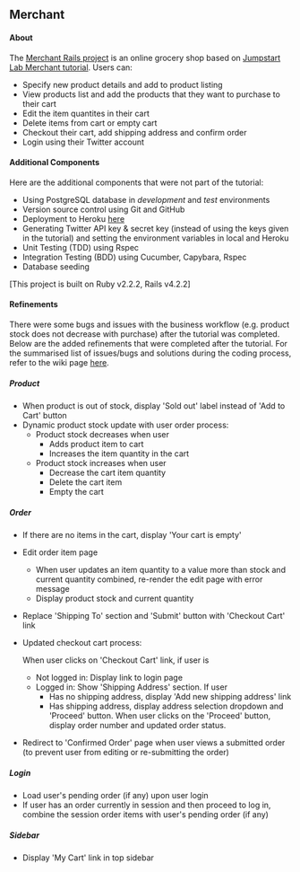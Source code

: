 ## Merchant 
#### About
The [Merchant Rails project](https://merchant-rails-app.herokuapp.com) is an online grocery shop based on [Jumpstart Lab Merchant tutorial](http://tutorials.jumpstartlab.com/projects/merchant.html). Users can:
- Specify new product details and add to product listing
- View products list and add the products that they want to purchase to their cart
- Edit the item quantites in their cart
- Delete items from cart or empty cart
- Checkout their cart, add shipping address and confirm order
- Login using their Twitter account


#### Additional Components
Here are the additional components that were not part of the tutorial:
- Using PostgreSQL database in *development* and *test* environments
- Version source control using Git and GitHub
- Deployment to Heroku [here](https://merchant-rails-app.herokuapp.com)
- Generating Twitter API key & secret key (instead of using the keys given in the tutorial) and setting the environment variables in local and Heroku
- Unit Testing (TDD) using Rspec
- Integration Testing (BDD) using Cucumber, Capybara, Rspec
- Database seeding

[This project is built on Ruby v2.2.2, Rails v4.2.2]

#### Refinements

There were some bugs and issues with the business workflow (e.g. product stock does not decrease with purchase) after the tutorial was completed. Below are the added refinements that were completed after the tutorial. For the summarised list of issues/bugs and solutions during the coding process, refer to the wiki page [here](https://github.com/thenglee/merchant/wiki/Post-tutorial:-Issues-and-solutions).

##### Product
* When product is out of stock, display 'Sold out' label instead of 'Add to Cart' button
* Dynamic product stock update with user order process:
  * Product stock decreases when user
    * Adds product item to cart
    * Increases the item quantity in the cart
  * Product stock increases when user
    * Decrease the cart item quantity
    * Delete the cart item
    * Empty the cart

##### Order
* If there are no items in the cart, display 'Your cart is empty'
* Edit order item page
  * When user updates an item quantity to a value more than stock and current quantity combined, re-render the edit page with error message
  * Display product stock and current quantity
* Replace 'Shipping To' section and 'Submit' button with 'Checkout Cart' link
* Updated checkout cart process:

  When user clicks on 'Checkout Cart' link, if user is
  * Not logged in: Display link to login page
  * Logged in: Show 'Shipping Address' section. If user
    * Has no shipping address, display 'Add new shipping address' link
    * Has shipping address, display address selection dropdown and 'Proceed' button. When user clicks on the 'Proceed' button, display order number and updated order status.
* Redirect to 'Confirmed Order' page when user views a submitted order (to prevent user from editing or re-submitting the order)

##### Login
* Load user's pending order (if any) upon user login
* If user has an order currently in session and then proceed to log in, combine the session order items with user's pending order (if any)

##### Sidebar
* Display 'My Cart' link in top sidebar



